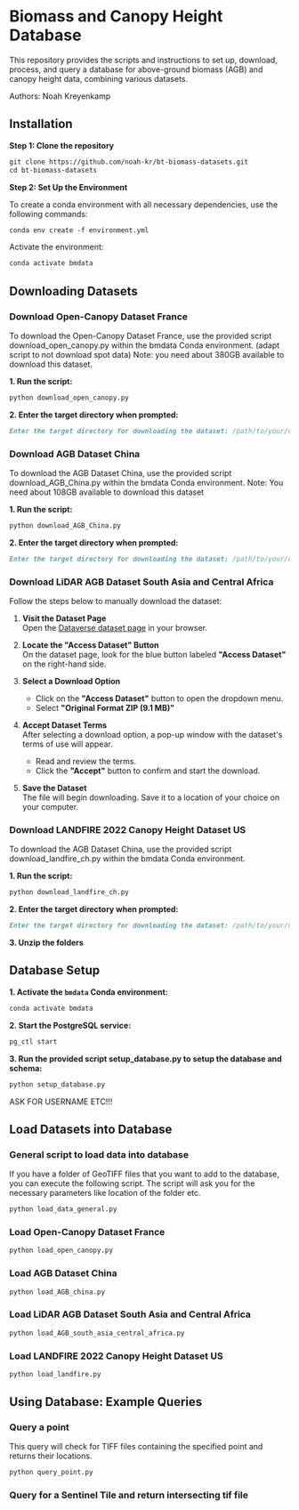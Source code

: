 # Biomass and Canopy Height Database
This repository provides the scripts and instructions to set up, download, process, and query a database for above-ground biomass (AGB) and canopy height data, combining various datasets.

Authors: Noah Kreyenkamp


## Installation

**Step 1: Clone the repository**

```markdown
git clone https://github.com/noah-kr/bt-biomass-datasets.git
cd bt-biomass-datasets
```

**Step 2: Set Up the Environment**

To create a conda environment with all necessary dependencies, use the following commands:
```markdown
conda env create -f environment.yml
```
Activate the environment: 
```markdown
conda activate bmdata
```

## Downloading Datasets


### Download Open-Canopy Dataset France
To download the Open-Canopy Dataset France, use the provided script download_open_canopy.py within the bmdata Conda environment.
(adapt script to not download spot data)
Note: you need about 380GB available to download this dataset.

**1. Run the script:**
```markdown
python download_open_canopy.py
```

**2. Enter the target directory when prompted:**
```markdown
Enter the target directory for downloading the dataset: /path/to/your/directory
```


### Download AGB Dataset China

To download the AGB Dataset China, use the provided script download_AGB_China.py within the bmdata Conda environment.
Note: You need about 108GB available to download this dataset

**1. Run the script:**
```markdown
python download_AGB_China.py
```

**2. Enter the target directory when prompted:**
```markdown
Enter the target directory for downloading the dataset: /path/to/your/directory
```

### Download LiDAR AGB Dataset South Asia and Central Africa

Follow the steps below to manually download the dataset:

1. **Visit the Dataset Page**  
   Open the [Dataverse dataset page](https://dataverse.ird.fr/dataset.xhtml?persistentId=doi:10.23708/H2MHXF) in your browser.

2. **Locate the "Access Dataset" Button**  
   On the dataset page, look for the blue button labeled **"Access Dataset"** on the right-hand side.

3. **Select a Download Option**
   - Click on the **"Access Dataset"** button to open the dropdown menu.
   - Select **"Original Format ZIP (9.1 MB)"**

4. **Accept Dataset Terms**  
   After selecting a download option, a pop-up window with the dataset's terms of use will appear.
   - Read and review the terms.
   - Click the **"Accept"** button to confirm and start the download.

5. **Save the Dataset**  
   The file will begin downloading. Save it to a location of your choice on your computer.


### Download LANDFIRE 2022 Canopy Height Dataset US

To download the AGB Dataset China, use the provided script download_landfire_ch.py within the bmdata Conda environment.

**1. Run the script:**
```markdown
python download_landfire_ch.py
```

**2. Enter the target directory when prompted:**
```markdown
Enter the target directory for downloading the dataset: /path/to/your/directory
```

**3. Unzip the folders**

## Database Setup

**1. Activate the `bmdata` Conda environment:**
```bash
conda activate bmdata
```
**2. Start the PostgreSQL service:**
```bash
pg_ctl start
```
**3. Run the provided script setup_database.py to setup the database and schema:**
```bash
python setup_database.py
```
ASK FOR USERNAME ETC!!!

## Load Datasets into Database

### General script to load data into database

If you have a folder of GeoTIFF files that you want to add to the database, you can execute the following script. The script will ask you for the necessary parameters like location of the folder etc.

```bash
python load_data_general.py
```


### Load Open-Canopy Dataset France
```bash
python load_open_canopy.py
```

### Load AGB Dataset China
```bash
python load_AGB_china.py
```

### Load LiDAR AGB Dataset South Asia and Central Africa

```bash
python load_AGB_south_asia_central_africa.py
```

### Load LANDFIRE 2022 Canopy Height Dataset US

```bash
python load_landfire.py
```

## Using Database: Example Queries

### Query a point
This query will check for TIFF files containing the specified point and returns their locations.

```bash
python query_point.py
```

### Query for a Sentinel Tile and return intersecting tif file

